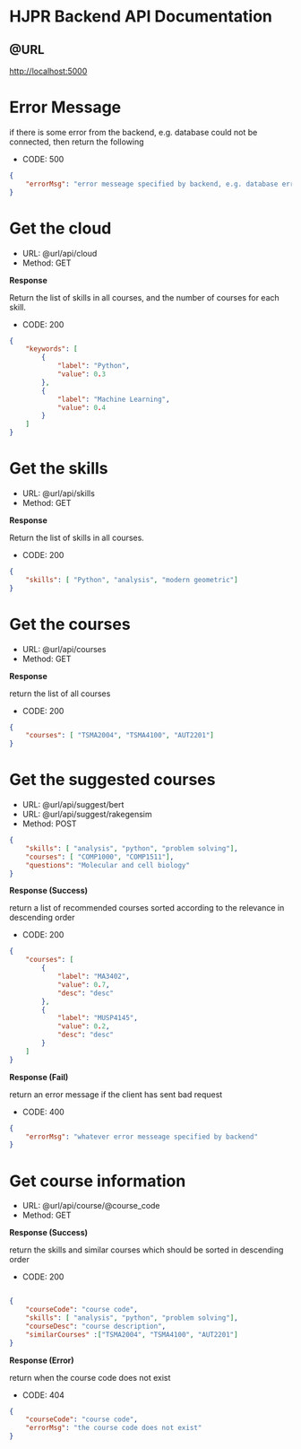 # HJPR Backend API Documentation

## @URL

[http://localhost:5000](http://localhost:5000)

# Error Message

if there is some error from the backend, e.g. database could not be connected, then return the following

- CODE: 500

```json
{
    "errorMsg": "error messeage specified by backend, e.g. database error"
}
```


# Get the cloud

- URL: @url/api/cloud
- Method: GET

**Response**

Return the list of skills in all courses, and the number of courses for each skill.

- CODE: 200

```json
{
    "keywords": [
        {
            "label": "Python",
            "value": 0.3
        },
        {
            "label": "Machine Learning",
            "value": 0.4
        }
    ]
}
```



# Get the skills

- URL: @url/api/skills
- Method: GET

**Response**

Return the list of skills in all courses.

- CODE: 200

```json
{
    "skills": [ "Python", "analysis", "modern geometric"]
}
```



# Get the courses

- URL: @url/api/courses
- Method: GET

**Response**

return the list of all courses

- CODE: 200

```json
{
    "courses": [ "TSMA2004", "TSMA4100", "AUT2201"]
}
```



# Get the suggested courses

- URL: @url/api/suggest/bert
- URL: @url/api/suggest/rakegensim
- Method: POST
```json
{
    "skills": [ "analysis", "python", "problem solving"],
    "courses": [ "COMP1000", "COMP1511"],
    "questions": "Molecular and cell biology"
}
```

**Response (Success)**

return a list of recommended courses sorted according to the relevance in descending order

- CODE: 200

```json
{
    "courses": [
        {
            "label": "MA3402",
            "value": 0.7,
            "desc": "desc"
        },
        {
            "label": "MUSP4145",
            "value": 0.2,
            "desc": "desc"
        }
    ]
}
```

**Response (Fail)**

return an error message if the client has sent bad request

- CODE: 400

```json
{
    "errorMsg": "whatever error messeage specified by backend"
}
```



# Get course information

- URL: @url/api/course/@course_code
- Method: GET

**Response (Success)**

return the skills and similar courses which should be sorted in descending order

- CODE: 200

```json

{
    "courseCode": "course code",
    "skills": [ "analysis", "python", "problem solving"],
    "courseDesc": "course description",
    "similarCourses" :["TSMA2004", "TSMA4100", "AUT2201"]
}
```

**Response (Error)**

return when the course code does not exist

- CODE: 404

```json
{   
    "courseCode": "course code",
    "errorMsg": "the course code does not exist"
}
```
